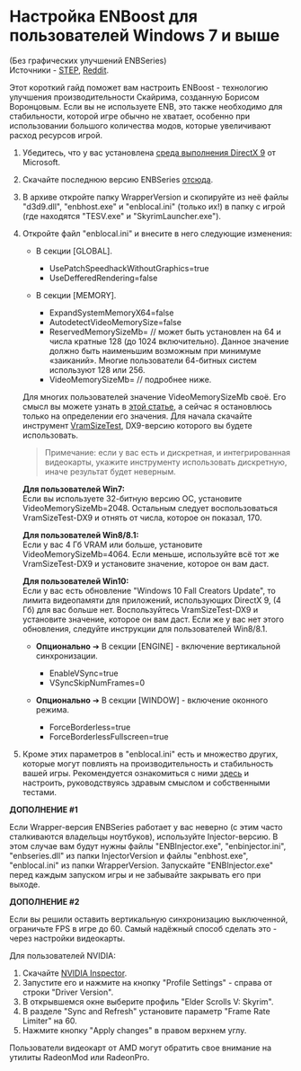 # Настройка ENBoost для пользователей Windows 7 и выше

(Без графических улучшений ENBSeries)  
Источники - [STEP](http://wiki.step-project.com/ENBoost), [Reddit](https://www.reddit.com/r/skyrimmods/wiki/enboost).

Этот короткий гайд поможет вам настроить ENBoost - технологию улучшения производительности Скайрима, созданную Борисом Воронцовым. Если вы не используете ENB, это также необходимо для стабильности, которой игре обычно не хватает, особенно при использовании большого количества модов, которые увеличивают расход ресурсов игрой.

1) Убедитесь, что у вас установлена [среда выполнения DirectX 9](https://www.microsoft.com/en-us/download/details.aspx?id=8109) от Microsoft.

2) Скачайте последнюю версию ENBSeries [отсюда](http://enbdev.com/download_mod_tesskyrim.html).

3) В архиве откройте папку WrapperVersion и скопируйте из неё файлы "d3d9.dll", "enbhost.exe" и "enblocal.ini" (только их!) в папку с игрой (где находятся "TESV.exe" и "SkyrimLauncher.exe").

4) Откройте файл "enblocal.ini" и внесите в него следующие изменения:

    + В секции [GLOBAL].
        + UsePatchSpeedhackWithoutGraphics=true
        + UseDefferedRendering=false

    + В секции [MEMORY].
        + ExpandSystemMemoryX64=false
        + AutodetectVideoMemorySize=false
        + ReservedMemorySizeMb= // может быть установлен на 64 и числа кратные 128 (до 1024 включительно). Данное значение должно быть наименьшим возможным при минимуме «заиканий». Многие пользователи 64-битных систем используют 128 или 256.
        + VideoMemorySizeMb= // подробнее ниже.

    Для многих пользователей значение VideoMemorySizeMb своё. Его смысл вы можете узнать в [этой статье](08_Разбор_enblocal.md), а сейчас я остановлюсь только на определении его значения. Для начала скачайте инструмент [VramSizeTest](http://enbdev.com/download_vramsizetest.htm), DX9-версию которого вы будете использовать.

    > Примечание: если у вас есть и дискретная, и интегрированная видеокарты, укажите инструменту использовать дискретную, иначе результат будет неверным.

    **Для пользователей Win7:**  
    Если вы используете 32-битную версию ОС, установите VideoMemorySizeMb=2048. Остальным следует воспользоваться VramSizeTest-DX9 и отнять от числа, которое он показал, 170.

    **Для пользователей Win8/8.1:**  
    Если у вас 4 Гб VRAM или больше, установите VideoMemorySizeMb=4064. Если меньше, используйте всё тот же VramSizeTest-DX9 и установите значение, которое он вам даст.

    **Для пользователей Win10:**  
    Если у вас есть обновление "Windows 10 Fall Creators Update", то лимита видеопамяти для приложений, использующих DirectX 9, (4 Гб) для вас больше нет. Воспользуйтесь VramSizeTest-DX9 и установите значение, которое он вам даст. Если же у вас нет этого обновления, следуйте инструкции для пользователей Win8/8.1.

    + **Опционально** ➔ В секции [ENGINE] - включение вертикальной синхронизации.
        + EnableVSync=true
        + VSyncSkipNumFrames=0

    + **Опционально** ➔ В секции [WINDOW] - включение оконного режима.
        + ForceBorderless=true
        + ForceBorderlessFullscreen=true

5) Кроме этих параметров в "enblocal.ini" есть и множество других, которые могут повлиять на производительность и стабильность вашей игры. Рекомендуется ознакомиться с ними [здесь](08_Разбор_enblocal.md) и настроить, руководствуясь здравым смыслом и собственными тестами.

**ДОПОЛНЕНИЕ #1**

Если Wrapper-версия ENBSeries работает у вас неверно (с этим часто сталкиваются владельцы ноутбуков), используйте Injector-версию. В этом случае вам будут нужны файлы "ENBInjector.exe", "enbinjector.ini", "enbseries.dll" из папки InjectorVersion и файлы "enbhost.exe", "enblocal.ini" из папки WrapperVersion. Запускайте "ENBInjector.exe" перед каждым запуском игры и не забывайте закрывать его при выходе.

**ДОПОЛНЕНИЕ #2**

Если вы решили оставить вертикальную синхронизацию выключенной, ограничьте FPS в игре до 60. Самый надёжный способ сделать это - через настройки видеокарты.

Для пользователей NVIDIA:

1) Скачайте [NVIDIA Inspector](https://nvworld.ru/utilities/inspector/).
2) Запустите его и нажмите на кнопку "Profile Settings" - справа от строки "Driver Version".
3) В открывшемся окне выберите профиль "Elder Scrolls V: Skyrim".
4) В разделе "Sync and Refresh" установите параметр "Frame Rate Limiter" на 60.
5) Нажмите кнопку "Apply changes" в правом верхнем углу.

Пользователи видеокарт от AMD могут обратить свое внимание на утилиты RadeonMod или RadeonPro.

